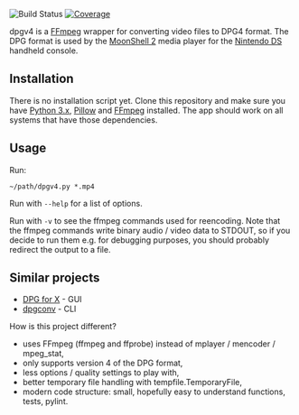 ![Build Status][build-badge]
[![Coverage][coverage-badge]][coverage-url]

[build-badge]: https://github.com/pawel-slowik/dpgv4/workflows/tests/badge.svg
[coverage-badge]: https://codecov.io/gh/pawel-slowik/dpgv4/branch/master/graph/badge.svg
[coverage-url]: https://codecov.io/gh/pawel-slowik/dpgv4

dpgv4 is a [FFmpeg](https://www.ffmpeg.org/) wrapper for converting video files
to DPG4 format. The DPG format is used by the
[MoonShell 2](https://wiki.gbatemp.net/wiki/Moonshell) media player for the
[Nintendo DS](https://en.wikipedia.org/wiki/Nintendo_DS_family) handheld
console.

## Installation

There is no installation script yet. Clone this repository and make sure you
have [Python 3.x][download-python], [Pillow][download-pillow] and
[FFmpeg][download-ffmpeg] installed. The app should work on all systems that
have those dependencies.

[download-python]: https://www.python.org/downloads/
[download-ffmpeg]: https://ffmpeg.org/download.html
[download-pillow]: https://python-pillow.org/

## Usage

Run:

	~/path/dpgv4.py *.mp4

Run with `--help` for a list of options.

Run with `-v` to see the ffmpeg commands used for reencoding. Note that the
ffmpeg commands write binary audio / video data to STDOUT, so if you decide to
run them e.g. for debugging purposes, you should probably redirect the output
to a file.

## Similar projects

- [DPG for X](http://dpg4x.sourceforge.net/) - GUI
- [dpgconv](https://github.com/artm/dpgconv) - CLI

How is this project different?

- uses FFmpeg (ffmpeg and ffprobe) instead of mplayer / mencoder / mpeg_stat,
- only supports version 4 of the DPG format,
- less options / quality settings to play with,
- better temporary file handling with tempfile.TemporaryFile,
- modern code structure: small, hopefully easy to understand functions, tests,
  pylint.
